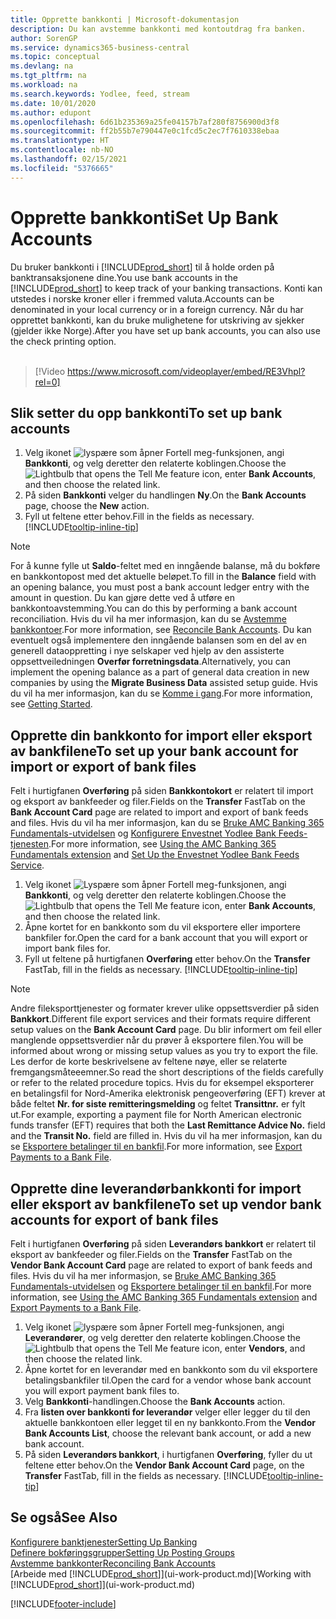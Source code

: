 ```yaml
---
title: Opprette bankkonti | Microsoft-dokumentasjon
description: Du kan avstemme bankkonti med kontoutdrag fra banken.
author: SorenGP
ms.service: dynamics365-business-central
ms.topic: conceptual
ms.devlang: na
ms.tgt_pltfrm: na
ms.workload: na
ms.search.keywords: Yodlee, feed, stream
ms.date: 10/01/2020
ms.author: edupont
ms.openlocfilehash: 6d61b235369a25fe04157b7af280f8756900d3f8
ms.sourcegitcommit: ff2b55b7e790447e0c1fcd5c2ec7f7610338ebaa
ms.translationtype: HT
ms.contentlocale: nb-NO
ms.lasthandoff: 02/15/2021
ms.locfileid: "5376665"
---
```

# <a name="set-up-bank-accounts"></a><span data-ttu-id="a48f2-103">Opprette bankkonti</span><span class="sxs-lookup"><span data-stu-id="a48f2-103">Set Up Bank Accounts</span></span>
<span data-ttu-id="a48f2-104">Du bruker bankkonti i [!INCLUDE[prod_short](includes/prod_short.md)] til å holde orden på banktransaksjonene dine.</span><span class="sxs-lookup"><span data-stu-id="a48f2-104">You use bank accounts in the [!INCLUDE[prod_short](includes/prod_short.md)] to keep track of your banking transactions.</span></span> <span data-ttu-id="a48f2-105">Konti kan utstedes i norske kroner eller i fremmed valuta.</span><span class="sxs-lookup"><span data-stu-id="a48f2-105">Accounts can be denominated in your local currency or in a foreign currency.</span></span> <span data-ttu-id="a48f2-106">Når du har opprettet bankkonti, kan du bruke mulighetene for utskriving av sjekker (gjelder ikke Norge).</span><span class="sxs-lookup"><span data-stu-id="a48f2-106">After you have set up bank accounts, you can also use the check printing option.</span></span><br><br>  

> [!Video https://www.microsoft.com/videoplayer/embed/RE3Vhpl?rel=0]

## <a name="to-set-up-bank-accounts"></a><span data-ttu-id="a48f2-107">Slik setter du opp bankkonti</span><span class="sxs-lookup"><span data-stu-id="a48f2-107">To set up bank accounts</span></span>
1. <span data-ttu-id="a48f2-108">Velg ikonet ![lyspære som åpner Fortell meg-funksjonen](media/ui-search/search_small.png "Fortell hva du vil gjøre"), angi **Bankkonti**, og velg deretter den relaterte koblingen.</span><span class="sxs-lookup"><span data-stu-id="a48f2-108">Choose the ![Lightbulb that opens the Tell Me feature](media/ui-search/search_small.png "Tell me what you want to do") icon, enter **Bank Accounts**, and then choose the related link.</span></span>
2. <span data-ttu-id="a48f2-109">På siden **Bankkonti** velger du handlingen **Ny**.</span><span class="sxs-lookup"><span data-stu-id="a48f2-109">On the **Bank Accounts** page, choose the **New** action.</span></span>
3. <span data-ttu-id="a48f2-110">Fyll ut feltene etter behov.</span><span class="sxs-lookup"><span data-stu-id="a48f2-110">Fill in the fields as necessary.</span></span> [!INCLUDE[tooltip-inline-tip](includes/tooltip-inline-tip_md.md)]

> [!NOTE]
> <span data-ttu-id="a48f2-111">For å kunne fylle ut **Saldo**-feltet med en inngående balanse, må du bokføre en bankkontopost med det aktuelle beløpet.</span><span class="sxs-lookup"><span data-stu-id="a48f2-111">To fill in the **Balance** field with an opening balance, you must post a bank account ledger entry with the amount in question.</span></span> <span data-ttu-id="a48f2-112">Du kan gjøre dette ved å utføre en bankkontoavstemming.</span><span class="sxs-lookup"><span data-stu-id="a48f2-112">You can do this by performing a bank account reconciliation.</span></span> <span data-ttu-id="a48f2-113">Hvis du vil ha mer informasjon, kan du se [Avstemme bankkontoer](bank-how-reconcile-bank-accounts-separately.md).</span><span class="sxs-lookup"><span data-stu-id="a48f2-113">For more information, see [Reconcile Bank Accounts](bank-how-reconcile-bank-accounts-separately.md).</span></span> <span data-ttu-id="a48f2-114">Du kan eventuelt også implementere den inngående balansen som en del av en generell dataoppretting i nye selskaper ved hjelp av den assisterte oppsettveiledningen **Overfør forretningsdata**.</span><span class="sxs-lookup"><span data-stu-id="a48f2-114">Alternatively, you can implement the opening balance as a part of general data creation in new companies by using the **Migrate Business Data** assisted setup guide.</span></span> <span data-ttu-id="a48f2-115">Hvis du vil ha mer informasjon, kan du se [Komme i gang](product-get-started.md).</span><span class="sxs-lookup"><span data-stu-id="a48f2-115">For more information, see [Getting Started](product-get-started.md).</span></span>

## <a name="to-set-up-your-bank-account-for-import-or-export-of-bank-files"></a><span data-ttu-id="a48f2-116">Opprette din bankkonto for import eller eksport av bankfilene</span><span class="sxs-lookup"><span data-stu-id="a48f2-116">To set up your bank account for import or export of bank files</span></span>
<span data-ttu-id="a48f2-117">Felt i hurtigfanen **Overføring** på siden **Bankkontokort** er relatert til import og eksport av bankfeeder og filer.</span><span class="sxs-lookup"><span data-stu-id="a48f2-117">Fields on the **Transfer** FastTab on the **Bank Account Card** page are related to import and export of bank feeds and files.</span></span> <span data-ttu-id="a48f2-118">Hvis du vil ha mer informasjon, kan du se [Bruke AMC Banking 365 Fundamentals-utvidelsen](ui-extensions-amc-banking.md) og [Konfigurere Envestnet Yodlee Bank Feeds-tjenesten](bank-how-setup-bank-statement-service.md).</span><span class="sxs-lookup"><span data-stu-id="a48f2-118">For more information, see [Using the AMC Banking 365 Fundamentals extension](ui-extensions-amc-banking.md) and [Set Up the Envestnet Yodlee Bank Feeds Service](bank-how-setup-bank-statement-service.md).</span></span>

1. <span data-ttu-id="a48f2-119">Velg ikonet ![Lyspære som åpner Fortell meg-funksjonen](media/ui-search/search_small.png "Fortell hva du vil gjøre"), angi **Bankkonti**, og velg deretter den relaterte koblingen.</span><span class="sxs-lookup"><span data-stu-id="a48f2-119">Choose the ![Lightbulb that opens the Tell Me feature](media/ui-search/search_small.png "Tell me what you want to do") icon, enter **Bank Accounts**, and then choose the related link.</span></span>
2. <span data-ttu-id="a48f2-120">Åpne kortet for en bankkonto som du vil eksportere eller importere bankfiler for.</span><span class="sxs-lookup"><span data-stu-id="a48f2-120">Open the card for a bank account that you will export or import bank files for.</span></span>
3. <span data-ttu-id="a48f2-121">Fyll ut feltene på hurtigfanen **Overføring** etter behov.</span><span class="sxs-lookup"><span data-stu-id="a48f2-121">On the **Transfer** FastTab, fill in the fields as necessary.</span></span> [!INCLUDE[tooltip-inline-tip](includes/tooltip-inline-tip_md.md)]

> [!NOTE]  
>   <span data-ttu-id="a48f2-122">Andre fileksporttjenester og formater krever ulike oppsettsverdier på siden **Bankkort**.</span><span class="sxs-lookup"><span data-stu-id="a48f2-122">Different file export services and their formats require different setup values on the **Bank Account Card** page.</span></span> <span data-ttu-id="a48f2-123">Du blir informert om feil eller manglende oppsettsverdier når du prøver å eksportere filen.</span><span class="sxs-lookup"><span data-stu-id="a48f2-123">You will be informed about wrong or missing setup values as you try to export the file.</span></span> <span data-ttu-id="a48f2-124">Les derfor de korte beskrivelsene av feltene nøye, eller se relaterte fremgangsmåteeemner.</span><span class="sxs-lookup"><span data-stu-id="a48f2-124">So read the short descriptions of the fields carefully or refer to the related procedure topics.</span></span> <span data-ttu-id="a48f2-125">Hvis du for eksempel eksporterer en betalingsfil for Nord-Amerika elektronisk pengeoverføring (EFT) krever at både feltet **Nr. for siste remitteringsmelding** og feltet **Transittnr.** er fylt ut.</span><span class="sxs-lookup"><span data-stu-id="a48f2-125">For example, exporting a payment file for North American electronic funds transfer (EFT) requires that both the **Last Remittance Advice No.** field and the **Transit No.** field are filled in.</span></span> <span data-ttu-id="a48f2-126">Hvis du vil ha mer informasjon, kan du se [Eksportere betalinger til en bankfil](finance-make-payments-with-bank-data-conversion-service-or-sepa-credit-transfer.md#exporting-payments-to-a-bank-file).</span><span class="sxs-lookup"><span data-stu-id="a48f2-126">For more information, see [Export Payments to a Bank File](finance-make-payments-with-bank-data-conversion-service-or-sepa-credit-transfer.md#exporting-payments-to-a-bank-file).</span></span>

## <a name="to-set-up-vendor-bank-accounts-for-export-of-bank-files"></a><span data-ttu-id="a48f2-127">Opprette dine leverandørbankkonti for import eller eksport av bankfilene</span><span class="sxs-lookup"><span data-stu-id="a48f2-127">To set up vendor bank accounts for export of bank files</span></span>

<span data-ttu-id="a48f2-128">Felt i hurtigfanen **Overføring** på siden **Leverandørs bankkort** er relatert til eksport av bankfeeder og filer.</span><span class="sxs-lookup"><span data-stu-id="a48f2-128">Fields on the **Transfer** FastTab on the **Vendor Bank Account Card** page are related to export of bank feeds and files.</span></span> <span data-ttu-id="a48f2-129">Hvis du vil ha mer informasjon, se [Bruke AMC Banking 365 Fundamentals-utvidelsen](ui-extensions-amc-banking.md) og [Eksportere betalinger til en bankfil](finance-make-payments-with-bank-data-conversion-service-or-sepa-credit-transfer.md#exporting-payments-to-a-bank-file).</span><span class="sxs-lookup"><span data-stu-id="a48f2-129">For more information, see [Using the AMC Banking 365 Fundamentals extension](ui-extensions-amc-banking.md) and [Export Payments to a Bank File](finance-make-payments-with-bank-data-conversion-service-or-sepa-credit-transfer.md#exporting-payments-to-a-bank-file).</span></span>

1. <span data-ttu-id="a48f2-130">Velg ikonet ![lyspære som åpner Fortell meg-funksjonen](media/ui-search/search_small.png "Fortell hva du vil gjøre"), angi **Leverandører**, og velg deretter den relaterte koblingen.</span><span class="sxs-lookup"><span data-stu-id="a48f2-130">Choose the ![Lightbulb that opens the Tell Me feature](media/ui-search/search_small.png "Tell me what you want to do") icon, enter **Vendors**, and then choose the related link.</span></span>
2. <span data-ttu-id="a48f2-131">Åpne kortet for en leverandør med en bankkonto som du vil eksportere betalingsbankfiler til.</span><span class="sxs-lookup"><span data-stu-id="a48f2-131">Open the card for a vendor whose bank account you will export payment bank files to.</span></span>
3. <span data-ttu-id="a48f2-132">Velg **Bankkonti**-handlingen.</span><span class="sxs-lookup"><span data-stu-id="a48f2-132">Choose the **Bank Accounts** action.</span></span>
4. <span data-ttu-id="a48f2-133">Fra **listen over bankkonti for leverandør** velger eller legger du til den aktuelle bankkontoen eller legget til en ny bankkonto.</span><span class="sxs-lookup"><span data-stu-id="a48f2-133">From the **Vendor Bank Accounts List**, choose the relevant bank account, or add a new bank account.</span></span>  
5. <span data-ttu-id="a48f2-134">På siden **Leverandørs bankkort**, i hurtigfanen **Overføring**, fyller du ut feltene etter behov.</span><span class="sxs-lookup"><span data-stu-id="a48f2-134">On the **Vendor Bank Account Card** page, on the **Transfer** FastTab, fill in the fields as necessary.</span></span> [!INCLUDE[tooltip-inline-tip](includes/tooltip-inline-tip_md.md)]

## <a name="see-also"></a><span data-ttu-id="a48f2-135">Se også</span><span class="sxs-lookup"><span data-stu-id="a48f2-135">See Also</span></span>

[<span data-ttu-id="a48f2-136">Konfigurere banktjenester</span><span class="sxs-lookup"><span data-stu-id="a48f2-136">Setting Up Banking</span></span>](bank-setup-banking.md)  
[<span data-ttu-id="a48f2-137">Definere bokføringsgrupper</span><span class="sxs-lookup"><span data-stu-id="a48f2-137">Setting Up Posting Groups</span></span>](finance-posting-groups.md)  
[<span data-ttu-id="a48f2-138">Avstemme bankkonter</span><span class="sxs-lookup"><span data-stu-id="a48f2-138">Reconciling Bank Accounts</span></span>](bank-manage-bank-accounts.md)  
<span data-ttu-id="a48f2-139">[Arbeide med [!INCLUDE[prod_short](includes/prod_short.md)]](ui-work-product.md)</span><span class="sxs-lookup"><span data-stu-id="a48f2-139">[Working with [!INCLUDE[prod_short](includes/prod_short.md)]](ui-work-product.md)</span></span>


[!INCLUDE[footer-include](includes/footer-banner.md)]